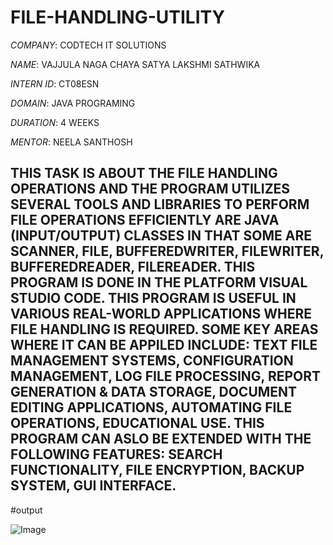 # FILE-HANDLING-UTILITY

*COMPANY*: CODTECH IT SOLUTIONS

*NAME*: VAJJULA NAGA CHAYA SATYA LAKSHMI SATHWIKA

*INTERN ID*: CT08ESN

*DOMAIN*: JAVA PROGRAMING

*DURATION*: 4 WEEKS

*MENTOR*: NEELA SANTHOSH

## THIS TASK IS ABOUT THE FILE HANDLING OPERATIONS AND THE PROGRAM UTILIZES SEVERAL TOOLS AND LIBRARIES TO PERFORM FILE OPERATIONS EFFICIENTLY ARE JAVA (INPUT/OUTPUT) CLASSES IN THAT SOME ARE SCANNER, FILE, BUFFEREDWRITER, FILEWRITER, BUFFEREDREADER, FILEREADER. THIS PROGRAM IS DONE IN THE PLATFORM VISUAL STUDIO CODE. THIS PROGRAM IS USEFUL IN VARIOUS REAL-WORLD APPLICATIONS WHERE FILE HANDLING IS REQUIRED. SOME KEY AREAS WHERE IT CAN BE APPILED INCLUDE: TEXT FILE MANAGEMENT SYSTEMS, CONFIGURATION MANAGEMENT, LOG FILE PROCESSING, REPORT GENERATION & DATA STORAGE, DOCUMENT EDITING APPLICATIONS, AUTOMATING FILE OPERATIONS, EDUCATIONAL USE. THIS PROGRAM CAN ASLO BE EXTENDED WITH THE FOLLOWING FEATURES: SEARCH FUNCTIONALITY, FILE ENCRYPTION, BACKUP SYSTEM, GUI INTERFACE. ##

#output

![Image](https://github.com/user-attachments/assets/caa0bc60-e755-4415-8bc6-112d5b0fdc66)
